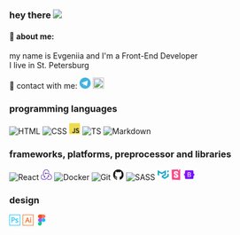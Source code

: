### hey there <img src="https://media.giphy.com/media/hvRJCLFzcasrR4ia7z/giphy.gif" width="25px">
#### 🥑 about me:
<p> my name is Evgeniia and I'm a Front-End Developer <br>
I live in St. Petersburg</p>

<div align="left"> 📩 contact with me:
 <a href="https://t.me/e_doschechnikova">
<img src="https://github.com/e-doschechnikova/e-doschechnikova/blob/main/icons/Telegram.png?raw=true" width="20" height="20"/></a>
<a href="https://www.linkedin.com/in/e-doschechnikova/"> <img src="https://cdn.jsdelivr.net/gh/devicons/devicon/icons/linkedin/linkedin-original.svg" width="20" height="20" /></a>
</div>

<div align="left">
            
### programming languages

<img src="https://cdn.jsdelivr.net/gh/devicons/devicon/icons/html5/html5-original.svg" title="HTML5" alt="HTML" width="20" height="20"/>
<img src="https://cdn.jsdelivr.net/gh/devicons/devicon/icons/css3/css3-original.svg" title="CSS3" alt="CSS" width="20" height="20" />
<img src="https://github.com/devicons/devicon/blob/master/icons/javascript/javascript-original.svg" title="JavaScript" alt="JavaScript" width="20" height="20"/>  
<img src="https://icongr.am/devicon/typescript-plain.svg?size=128&color=currentColor" title="TypeScript" alt="TS" width="20" height="20"/>
<img src="https://cdn.jsdelivr.net/gh/devicons/devicon/icons/markdown/markdown-original.svg" title="Markdown" alt="Markdown" width="20" height="20"/>

### frameworks, platforms, preprocessor and libraries

<img src="https://cdn.jsdelivr.net/gh/devicons/devicon/icons/react/react-original.svg"  title="React" alt="React" width="20" height="20"/>
<img src="https://github.com/devicons/devicon/blob/master/icons/redux/redux-original.svg" title="Redux" alt="Redux" width="20" height="20"/>
<img src="https://cdn.jsdelivr.net/gh/devicons/devicon/icons/docker/docker-plain.svg" title="Docker" alt="Docker" width="20" height="20"  />
 
<img src="https://icongr.am/devicon/git-original.svg?size=128&color=currentColor" title="Git" alt="Git" width="20" height="20"/>
<img src="https://github.com/devicons/devicon/blob/master/icons/github/github-original.svg" title="GitHub" alt="GitHub" width="20" height="20"/> 

<img src="https://cdn.jsdelivr.net/gh/devicons/devicon/icons/sass/sass-original.svg" title="SASS" alt="SASS" width="20" height="20"  />
<img src="https://github.com/devicons/devicon/blob/master/icons/materialui/materialui-plain.svg" title="MaterialUI" alt="MaterialUI" width="20" height="20"/>
<img src="https://github.com/devicons/devicon/blob/master/icons/storybook/storybook-original.svg" title="Storybook" alt="Storybook" width="20" height="20"/>
<img src="https://github.com/devicons/devicon/blob/master/icons/bootstrap/bootstrap-original.svg" title="Bootstrap" alt="Bootsrap" width="20" height="20"/>                    
              
   ### design

<img src="https://github.com/e-doschechnikova/e-doschechnikova/blob/main/icons/Adobe%20Photoshop.png" title="Photoshop" alt="Photoshop" width="20" height="20"/>
<img src="https://github.com/e-doschechnikova/e-doschechnikova/blob/main/icons/Adobe%20Illustrator.png" title="AdobeIllustrator" alt="AdobeIllustrator" width="20" height="20">
<img src="https://github.com/devicons/devicon/blob/master/icons/figma/figma-original.svg" title="Figma" alt="Figma" width="20" height="20"/> 
  
  </div>
